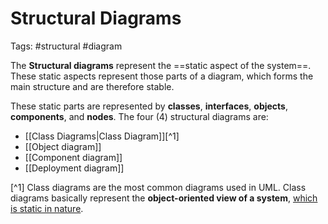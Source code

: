 # Structural Diagrams
Tags: #structural #diagram 

The **Structural diagrams** represent the ==static aspect of the system==.
These static aspects represent those parts of a diagram, which forms the main structure and are therefore stable.

These static parts are represented by **classes**, **interfaces**, **objects**, **components**, and **nodes**. 
The four (4) structural diagrams are:
- [[Class Diagrams|Class Diagram]][^1]
- [[Object diagram]]
- [[Component diagram]]
- [[Deployment diagram]]

[^1] Class diagrams are the most common diagrams used in UML. Class diagrams basically represent the **object-oriented view of a system**, <u>which is static in nature</u>.
